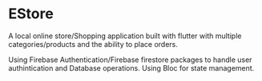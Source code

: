 # EStore

A local online store/Shopping application built with flutter with multiple categories/products and the ability to place orders.

Using Firebase Authentication/Firebase firestore packages to handle user authintication and Database operations.
Using Bloc for state management.
